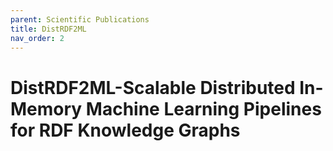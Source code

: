 ```yaml
---
parent: Scientific Publications
title: DistRDF2ML
nav_order: 2
---
```


# DistRDF2ML-Scalable Distributed In-Memory Machine Learning Pipelines for RDF Knowledge Graphs
